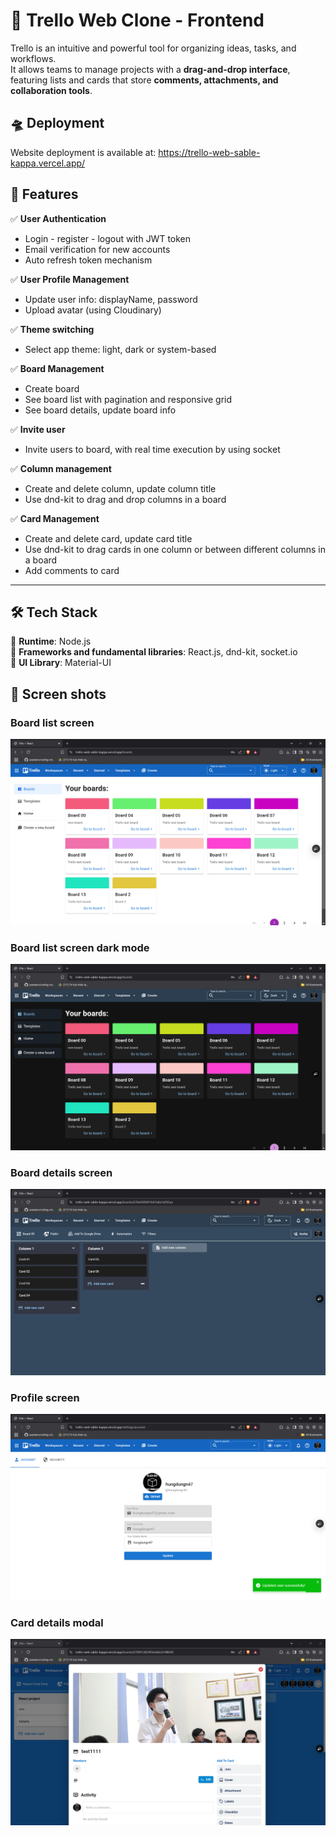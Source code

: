 # 📝 Trello Web Clone - Frontend  

Trello is an intuitive and powerful tool for organizing ideas, tasks, and workflows.  
It allows teams to manage projects with a **drag-and-drop interface**, featuring lists and cards that store **comments, attachments, and collaboration tools**.  

## 🛸 Deployment
Website deployment is available at: https://trello-web-sable-kappa.vercel.app/  

## 🚀 Features  

✅ **User Authentication**      
- Login - register - logout with JWT token
- Email verification for new accounts
- Auto refresh token mechanism
    
✅ **User Profile Management**    
- Update user info: displayName, password
- Upload avatar (using Cloudinary)

✅ **Theme switching**    
- Select app theme: light, dark or system-based

✅ **Board Management**     
- Create board
- See board list with pagination and responsive grid
- See board details, update board info

✅ **Invite user**   
- Invite users to board, with real time execution by using socket

✅ **Column management**   
- Create and delete column, update column title
- Use dnd-kit to drag and drop columns in a board

✅ **Card Management**    
- Create and delete card, update card title
- Use dnd-kit to drag cards in one column or between different columns in a board
- Add comments to card

---

## 🛠️ Tech Stack  

🔹 **Runtime**: Node.js  
🔹 **Frameworks and fundamental libraries**: React.js, dnd-kit, socket.io   
🔹 **UI Library**: Material-UI  


## 📸 Screen shots

### Board list screen
![alt text](image-1.png)

### Board list screen dark mode
![alt text](image-2.png)

### Board details screen
![alt text](image-3.png)

### Profile screen
![alt text](image-4.png)

### Card details modal
![alt text](image-5.png)